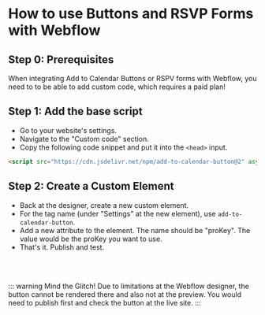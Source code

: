 
# How to use Buttons and RSVP Forms with Webflow

## Step 0: Prerequisites

When integrating Add to Calendar Buttons or RSPV forms with Webflow, you need to to be able to add custom code, which requires a paid plan!

## Step 1: Add the base script

* Go to your website's settings.
* Navigate to the "Custom code" section.
* Copy the following code snippet and put it into the `<head>` input.

```html
<script src="https://cdn.jsdelivr.net/npm/add-to-calendar-button@2" async defer></script>
```

## Step 2: Create a Custom Element

* Back at the designer, create a new custom element.
* For the tag name (under "Settings" at the new element), use `add-to-calendar-button`.
* Add a new attribute to the element. The name should be "proKey". The value would be the proKey you want to use.
* That's it. Publish and test.

<br /><br />

::: warning Mind the Glitch!
Due to limitations at the Webflow designer, the button cannot be rendered there and also not at the preview. You would need to publish first and check the button at the live site.
:::
